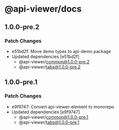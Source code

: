 # @api-viewer/docs

## 1.0.0-pre.2

### Patch Changes

- e51bd2f: Move demo types to api-demo package
- Updated dependencies [e51bd2f]
  - @api-viewer/common@1.0.0-pre.2
  - @api-viewer/tabs@1.0.0-pre.2

## 1.0.0-pre.1

### Patch Changes

- e9f9747: Convert api-viewer-element to monorepo
- Updated dependencies [e9f9747]
  - @api-viewer/common@1.0.0-pre.1
  - @api-viewer/tabs@1.0.0-pre.1
